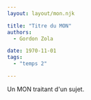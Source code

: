 ```yaml
---
layout: layout/mon.njk

title: "Titre du MON"
authors:
  - Gordon Zola

date: 1970-11-01
tags: 
  - "temps 2"

---
```


<!-- début résumé -->

Un MON traitant d'un sujet.

<!-- fin résumé -->